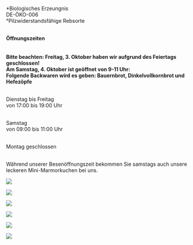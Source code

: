 \*Biologisches Erzeungnis\
DE-ÖKO-006\
°Pilzwiderstandsfähige Rebsorte
<br><br>

**Öffnungszeiten**\
<br>\
**Bitte beachten: Freitag, 3. Oktober haben wir aufgrund des Feiertags geschlossen!**\
**Am Samstag, 4. Oktober ist geöffnet von 9-11 Uhr:**\
**Folgende Backwaren wird es geben: Bauernbrot, Dinkelvollkornbrot und Hefezöpfe**\
<br>

Dienstag bis Freitag\
von 17:00 bis 19:00 Uhr\
<br>

Samstag\
von 09:00 bis 11:00 Uhr\
<br>

Montag geschlossen\
<br>

Während unserer Besenöffnungszeit bekommen Sie samstags auch unsere leckeren Mini-Marmorkuchen bei uns.

![](/assets/img/im_brueckle_marken.png)

![](/assets/img/hoflaedle-01.jpg)

![](/assets/img/hoflaedle-02.jpg)

![](/assets/img/hoflaedle-03.jpg)

![](/assets/img/hoflaedle-04.jpg)

![](/assets/img/hoflaedle-05.jpg)
